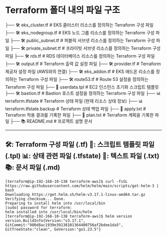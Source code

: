 # Terraform 폴더 내의 파일 구조
├── 🛠️ eks_cluster.tf           # EKS 클러스터 리소스를 정의하는 Terraform 구성 파일
├── 🛠️ eks_nodegroup.tf         # EKS 노드 그룹 리소스를 정의하는 Terraform 구성 파일
├── 🛠️ public_subnet.tf         # 퍼블릭 서브넷 리소스를 정의하는 Terraform 구성 파일
├── 🛠️ private_subnet.tf        # 프라이빗 서브넷 리소스를 정의하는 Terraform 구성 파일
├── 🛠️ rds.tf                   # RDS 데이터베이스 리소스를 정의하는 Terraform 구성 파일
├── 🛠️ output.tf                # Terraform 출력 값 설정 파일
├── 🛠️ provider.tf              # Terraform 제공자 설정 파일 (AWS와의 연결)
├── 🛠️ eks_addon.tf             # EKS 애드온 리소스를 정의하는 Terraform 구성 파일
├── 🛠️ route53.tf               # Route 53 설정을 정의하는 Terraform 구성 파일
├── 📝 userdata.tpl             # EC2 인스턴스 초기화 스크립트 템플릿
├── 🛠️ bastion.tf               # Bastion 호스트 설정을 정의하는 Terraform 구성 파일
├── 📊 terraform.tfstate        # Terraform 상태 파일 (현재 리소스 상태 정보)
├── 📊 terraform.tfstate.backup # Terraform 상태 백업 파일
├── 📄 apply.txt               # Terraform 적용 결과를 기록한 파일
├── 📄 plan.txt                # Terraform 계획을 기록한 파일
├── 📚 README.md               # 프로젝트 설명 문서

--------
🛠️: Terraform 구성 파일 (.tf)
📝: 스크립트 템플릿 파일 (.tpl)
📊: 상태 관련 파일 (.tfstate)
📄: 텍스트 파일 (.txt)
📚: 문서 파일 (.md)
-------

```
[terraform@ip-192-168-10-138 terraform-aws]$ curl -fsSL https://raw.githubusercontent.com/helm/helm/main/scripts/get-helm-3 | bash
Downloading https://get.helm.sh/helm-v3.17.1-linux-amd64.tar.gz
Verifying checksum... Done.
Preparing to install helm into /usr/local/bin
[sudo] password for terraform:
helm installed into /usr/local/bin/helm
[terraform@ip-192-168-10-138 terraform-aws]$ helm version
version.BuildInfo{Version:"v3.17.1", GitCommit:"980d8ac1939e39138101364400756af2bdee1da5", GitTreeState:"clean", GoVersion:"go1.23.5"}

```

